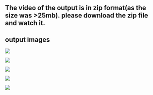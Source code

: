 ## The video of the output is in zip format(as the size was >25mb). please download the zip file and watch it.

## output images

![](https://github.com/GENESIS2021Q1/sdlc-team-19/blob/main/6_output_Video/result1.PNG)

![](https://github.com/GENESIS2021Q1/sdlc-team-19/blob/main/6_output_Video/ouput1.PNG)

![](https://github.com/GENESIS2021Q1/sdlc-team-19/blob/main/6_output_Video/result3.PNG)

![](https://github.com/GENESIS2021Q1/sdlc-team-19/blob/main/6_output_Video/result4.PNG)

![](https://github.com/GENESIS2021Q1/sdlc-team-19/blob/main/6_output_Video/result5.PNG)
